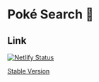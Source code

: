 
# Poké Search 🐉

## Link

[![Netlify Status](https://api.netlify.com/api/v1/badges/a9d940bb-38bd-44d0-9e73-635c317d403f/deploy-status)](https://app.netlify.com/sites/basilpokesearch/deploys)

[Stable Version](https://basilpokesearch.netlify.app/)

